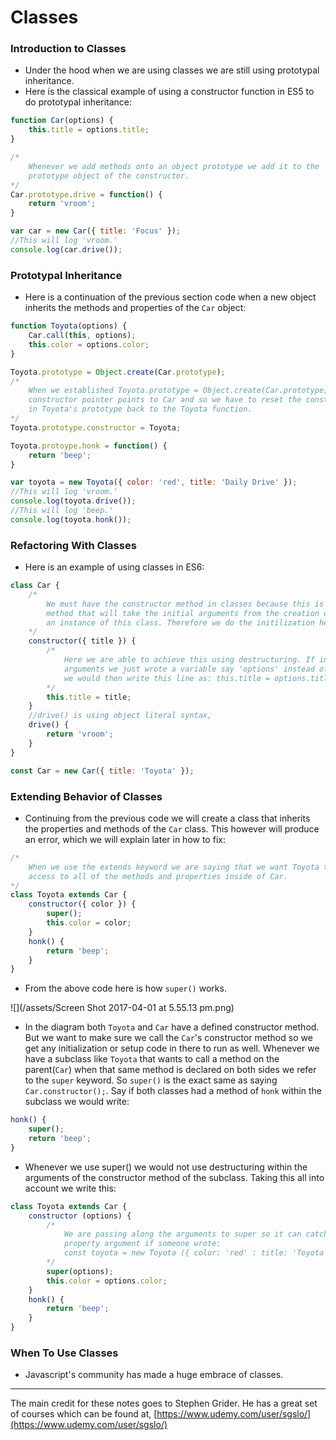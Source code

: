 # Classes

### Introduction to Classes

* Under the hood when we are using classes we are still using prototypal inheritance.
* Here is the classical example of using a constructor function in ES5 to do prototypal inheritance:

```js
function Car(options) {
    this.title = options.title;
}

/*
    Whenever we add methods onto an object prototype we add it to the
    prototype object of the constructor.
*/
Car.prototype.drive = function() {
    return 'vroom';
}

var car = new Car({ title: 'Focus' });
//This will log 'vroom.'
console.log(car.drive());
```

### Prototypal Inheritance

* Here is a continuation of the previous section code when a new object inherits the methods and properties of the `Car` object:

```js
function Toyota(options) {
    Car.call(this, options);
    this.color = options.color;
}

Toyota.prototype = Object.create(Car.prototype);
/*
    When we established Toyota.prototype = Object.create(Car.prototype) the
    constructor pointer points to Car and so we have to reset the constructor
    in Toyota's prototype back to the Toyota function.
*/
Toyota.prototype.constructor = Toyota;

Toyota.protoype.honk = function() {
    return 'beep';
}

var toyota = new Toyota({ color: 'red', title: 'Daily Drive' });
//This will log 'vroom.'
console.log(toyota.drive());
//This will log 'beep.'
console.log(toyota.honk());
```

### Refactoring With Classes

* Here is an example of using classes in ES6:

```js
class Car {
    /*
        We must have the constructor method in classes because this is the
        method that will take the initial arguments from the creation of
        an instance of this class. Therefore we do the initilization here.
    */
    constructor({ title }) {
        /*
            Here we are able to achieve this using destructuring. If in the
            arguments we just wrote a variable say 'options' instead of {title}
            we would then write this line as: this.title = options.title;
        */
        this.title = title;
    }
    //drive() is using object literal syntax,
    drive() {
        return 'vroom';
    }
}

const Car = new Car({ title: 'Toyota' });
```

### Extending Behavior of Classes

* Continuing from the previous code we will create a class that inherits the properties and methods of the `Car` class. This however will produce an error, which we will explain later in how to fix:

```js
/*
    When we use the extends keyword we are saying that we want Toyota to have
    access to all of the methods and properties inside of Car.
*/
class Toyota extends Car {
    constructor({ color }) {
        super();
        this.color = color;
    }
    honk() {
        return 'beep';
    }
}
```

* From the above code here is how `super()` works.

![](/assets/Screen Shot 2017-04-01 at 5.55.13 pm.png)

* In the diagram both `Toyota` and `Car` have a defined  constructor method. But we want to make sure we call the `Car`'s constructor method so we get any initialization or setup code in there to run as well. Whenever we have a subclass like `Toyota` that wants to call a method on the parent\(`Car`\) when that same method is declared on both sides we refer to the `super` keyword. So `super()` is the exact same as saying `Car.constructor();`. Say if both classes had a method of `honk` within the subclass we would write:

```js
honk() {
    super();
    return 'beep';
}
```

* Whenever we use super\(\) we would not use destructuring within the arguments of the constructor method of the subclass. Taking this all into account we write this:

```js
class Toyota extends Car {
    constructor (options) {
        /*
            We are passing along the arguments to super so it can catch the title
            property argument if someone wrote:
            const toyota = new Toyota ({ color: 'red' : title: 'Toyota' });
        */
        super(options);
        this.color = options.color;
    }
    honk() {
        return 'beep';
    }
}
```

### When To Use Classes

* Javascript's community has made a huge embrace of classes.

---

The main credit for these notes goes to Stephen Grider. He has a great set of courses which can be found at, [https://www.udemy.com/user/sgslo/](https://www.udemy.com/user/sgslo/)

